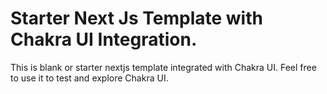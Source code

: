 # Starter Next Js Template with Chakra UI Integration.

This is blank or starter nextjs template integrated with Chakra UI. Feel free to use it to test and explore Chakra UI.
